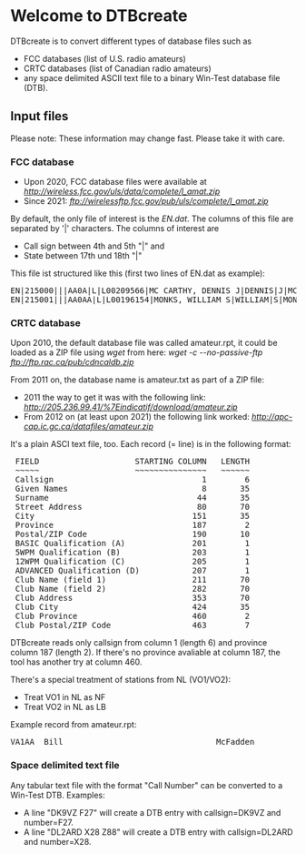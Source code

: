# Welcome to DTBcreate
DTBcreate is to convert different types of database files such as
 - FCC databases (list of U.S. radio amateurs)
 - CRTC databases (list of Canadian radio amateurs)
 - any space delimited ASCII text file
to a binary Win-Test database file (DTB).

## Input files
Please note: These information may change fast. Please take it with care.

### FCC database
 - Upon 2020, FCC database files were available at _http://wireless.fcc.gov/uls/data/complete/l_amat.zip_
 - Since 2021: _ftp://wirelessftp.fcc.gov/pub/uls/complete/l_amat.zip_

By default, the only file of interest is the _EN.dat_. The columns of this file are separated by '|' characters. The columns of interest are
 - Call sign between 4th and 5th "|" and
 - State between 17th und 18th "|"

This file ist structured like this (first two lines of EN.dat as example):
<pre>
EN|215000|||AA0A|L|L00209566|MC CARTHY, DENNIS J|DENNIS|J|MC CARTHY|||||5022 LANSDOWNE AVE|SAINT LOUIS|MO|63109|||000|0002274249|I|||
EN|215001|||AA0AA|L|L00196154|MONKS, WILLIAM S|WILLIAM|S|MONKS|||||3258 TAMU|College Station|TX|77843||c/o Gil Rosenthal, Dept of Biology|000|0002268431|I|||
</pre>

### CRTC database
Upon 2010, the default database file was called amateur.rpt, it could be loaded as a ZIP file using _wget_ from here:
_wget -c --no-passive-ftp ftp://ftp.rac.ca/pub/cdncaldb.zip_

From 2011 on, the database name is amateur.txt as part of a ZIP file:
 - 2011 the way to get it was with the following link: _http://205.236.99.41/%7Eindicatif/download/amateur.zip_
 - From 2012 on (at least upon 2021) the following link worked: _http://apc-cap.ic.gc.ca/datafiles/amateur.zip_

It's a plain ASCI text file, too. Each record (= line) is in the following format:
<pre>
 FIELD                    STARTING COLUMN   LENGTH
 ~~~~~                    ~~~~~~~~~~~~~~~   ~~~~~~
 Callsign                               1        6
 Given Names                            8       35
 Surname                               44       35
 Street Address                        80       70
 City                                 151       35
 Province                             187        2
 Postal/ZIP Code                      190       10
 BASIC Qualification (A)              201        1
 5WPM Qualification (B)               203        1
 12WPM Qualification (C)              205        1
 ADVANCED Qualification (D)           207        1
 Club Name (field 1)                  211       70
 Club Name (field 2)                  282       70
 Club Address                         353       70
 Club City                            424       35
 Club Province                        460        2
 Club Postal/ZIP Code                 463        7
</pre>
DTBcreate reads only callsign from column 1 (length 6) and province column 187 (length 2). If there's no province avaliable at column 187, the tool has another try at column 460.

There's a special treatment of stations from NL (VO1/VO2):
 - Treat VO1 in NL as NF
 - Treat VO2 in NL as LB

Example record from amateur.rpt:
<pre>
VA1AA  Bill                                McFadden                            188 MILLWOOD DRIVE                                                     LOWER SACKVILLE                     NS B4E 2X8    A B   D
</pre>
### Space delimited text file
Any tabular text file with the format "Call Number" can be converted to a Win-Test DTB.
Examples:
 - A line "DK9VZ F27" will create a DTB entry with callsign=DK9VZ and number=F27.
 - A line "DL2ARD X28 Z88" will create a DTB entry with callsign=DL2ARD and number=X28.
